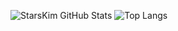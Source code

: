 ![StarsKim GitHub Stats](https://github-readme-stats.vercel.app/api?username=starskim&count_private=true&show_icons=true)
![Top Langs](https://github-readme-stats.vercel.app/api/top-langs/?username=starskim&layout=compact)
